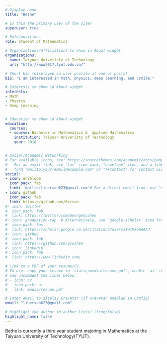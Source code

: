 ```yaml
---
# Display name
title: "Bethe"

# Is this the primary user of the site?
superuser: true

# Role/position
role: Student of Mathematics

# Organizations/Affiliations to show in About widget
organizations:
- name: Taiyuan Univeristy of Technology
  url: "http://www2017.tyut.edu.cn/"

# Short bio (displayed in user profile at end of posts)
bio: "I am interested in math, physics, deep learning, and :smile:"

# Interests to show in About widget
interests:
- Math
- Physics
- Deep Learning


# Education to show in About widget
education:
  courses:
  - course: Bachelor in Mathematics &  Applied Mathematics
    institution: Taiyuan Univeristy of Technology
    year: 2018


# Social/Academic Networking
# For available icons, see: https://sourcethemes.com/academic/docs/page-builder/#icons
#   For an email link, use "fas" icon pack, "envelope" icon, and a link in the
#   form "mailto:your-email@example.com" or "/#contact" for contact widget.
social:
- icon: envelope
  icon_pack: fas
  link: 'mailto:liuersan623@gmail.com'# For a direct email link, use "mailto:test@example.org".
- icon: github
  icon_pack: fab
  link: https://github.com/6ersan
#- icon: twitter
#  icon_pack: fab
#  link: https://twitter.com/GeorgeCushen
#- icon: graduation-cap  # Alternatively, use `google-scholar` icon from `ai` icon pack
#  icon_pack: fas
#  link: https://scholar.google.co.uk/citations?user=sIwtMXoAAAAJ
#- icon: github
#  icon_pack: fab
#  link: https://github.com/gcushen
#- icon: linkedin
#  icon_pack: fab
#  link: https://www.linkedin.com/

# Link to a PDF of your resume/CV.
# To use: copy your resume to `static/media/resume.pdf`, enable `ai` icons in `params.toml`, 
# and uncomment the lines below.
# - icon: cv
#   icon_pack: ai
#   link: media/resume.pdf

# Enter email to display Gravatar (if Gravatar enabled in Config)
email: "liuersan623@gmail.com"

# Highlight the author in author lists? (true/false)
highlight_name: false
---
```



Bethe is currently a third year student majoring in Mathematics at the Taiyuan University of Technology(TYUT).


